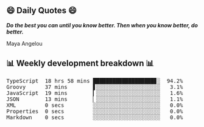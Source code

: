 ## 😄 Daily Quotes 😄

_**Do the best you can until you know better. Then when you know better, do better.**_

Maya Angelou



## 📊 Weekly development breakdown 📊

<pre>TypeScript  18 hrs 58 mins ███████████████████▊░  94.2%
Groovy      37 mins        ▋░░░░░░░░░░░░░░░░░░░░   3.1%
JavaScript  19 mins        ▎░░░░░░░░░░░░░░░░░░░░   1.6%
JSON        13 mins        ▏░░░░░░░░░░░░░░░░░░░░   1.1%
XML         0 secs         ░░░░░░░░░░░░░░░░░░░░░   0.0%
Properties  0 secs         ░░░░░░░░░░░░░░░░░░░░░   0.0%
Markdown    0 secs         ░░░░░░░░░░░░░░░░░░░░░   0.0%</pre>